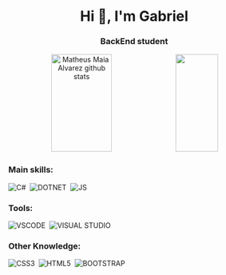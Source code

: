 <h1 align="center">Hi 👋, I'm Gabriel</h1>
<h3 align="center">BackEnd student</h3>

<div align="center">  
  <img width="49%" height="195px" src="https://github-readme-stats.vercel.app/api?username=gsousa12&show_icons=true&count_private=true&hide_border=true&title_color=00bfbf&icon_color=00bfbf&text_color=c9d1d9&bg_color=0d1117" alt="Matheus Maia Alvarez github stats" /> 
  <img width="41%" height="195px" src="https://github-readme-stats.vercel.app/api/top-langs/?username=gsousa12&layout=compact&hide_border=true&title_color=00bfbf&text_color=00bfbf&bg_color=0d1117" />
</div>

### Main skills:
![C#](https://img.shields.io/badge/C%23-239120?style=for-the-badge&logo=c-sharp&logoColor=white)&nbsp; 
![DOTNET](https://img.shields.io/badge/.NET-512BD4?style=for-the-badge&logo=dotnet&logoColor=white)&nbsp; 
![JS](https://img.shields.io/badge/JavaScript-323330?style=for-the-badge&logo=javascript&logoColor=F7DF1E)&nbsp; 


### Tools:
![VSCODE](https://img.shields.io/badge/VSCode-0078D4?style=for-the-badge&logo=visual%20studio%20code&logoColor=white)&nbsp; 
![VISUAL STUDIO](https://img.shields.io/badge/Visual_Studio-5C2D91?style=for-the-badge&logo=visual%20studio&logoColor=white)&nbsp; 

### Other Knowledge:
![CSS3](https://img.shields.io/badge/CSS3-1572B6?style=for-the-badge&logo=css3&logoColor=white)&nbsp; 
![HTML5](https://img.shields.io/badge/HTML5-E34F26?style=for-the-badge&logo=html5&logoColor=white)&nbsp; 
![BOOTSTRAP](https://img.shields.io/badge/Bootstrap-563D7C?style=for-the-badge&logo=bootstrap&logoColor=white)&nbsp; 
